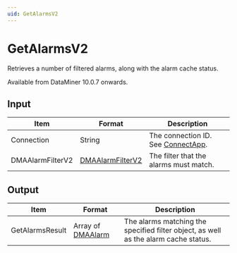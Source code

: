 ```yaml
---
uid: GetAlarmsV2
---
```


# GetAlarmsV2

Retrieves a number of filtered alarms, along with the alarm cache status.

Available from DataMiner 10.0.7 onwards.

## Input

| Item             | Format | Description                                                                                                  |
|------------------|--------|--------------------------------------------------------------------------------------------------------------|
| Connection       | String | The connection ID. See [ConnectApp](xref:ConnectApp).                                                         |
| DMAAlarmFilterV2 | [DMAAlarmFilterV2](xref:DMAAlarmFilterV2)  | The filter that the alarms must match. |

## Output

| Item | Format | Description |
|--|--|--|
| GetAlarmsResult | Array of [DMAAlarm](xref:DMAAlarm) | The alarms matching the specified filter object, as well as the alarm cache status. |
